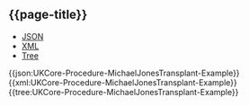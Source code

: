 ## {{page-title}}

<div class="nhsd-!t-margin-bottom-6">
  <ul class="nav nav-tabs" role="tablist">
        <li role="presentation" class="active">
            <a href="#JSON-P-MJT-E" role="tab" data-toggle="tab">JSON</a>
        </li>
         <li role="presentation">
            <a href="#XML-P-MJT-E" role="tab" data-toggle="tab">XML</a>
        </li>
        <li role="presentation">
            <a href="#Tree-P-MJT-E" role="tab" data-toggle="tab">Tree</a>
        </li>
  </ul>
    
  <div class="tab-content snippet">
    <div id="JSON-P-MJT-E" role="tabpanel" class="tab-pane active">
{{json:UKCore-Procedure-MichaelJonesTransplant-Example}}
    </div>
    <div id="XML-P-MJT-E" role="tabpanel" class="tab-pane">
{{xml:UKCore-Procedure-MichaelJonesTransplant-Example}}
    </div>
    <div id="Tree-P-MJT-E" role="tabpanel" class="tab-pane">
{{tree:UKCore-Procedure-MichaelJonesTransplant-Example}}
    </div>
  </div>
</div>